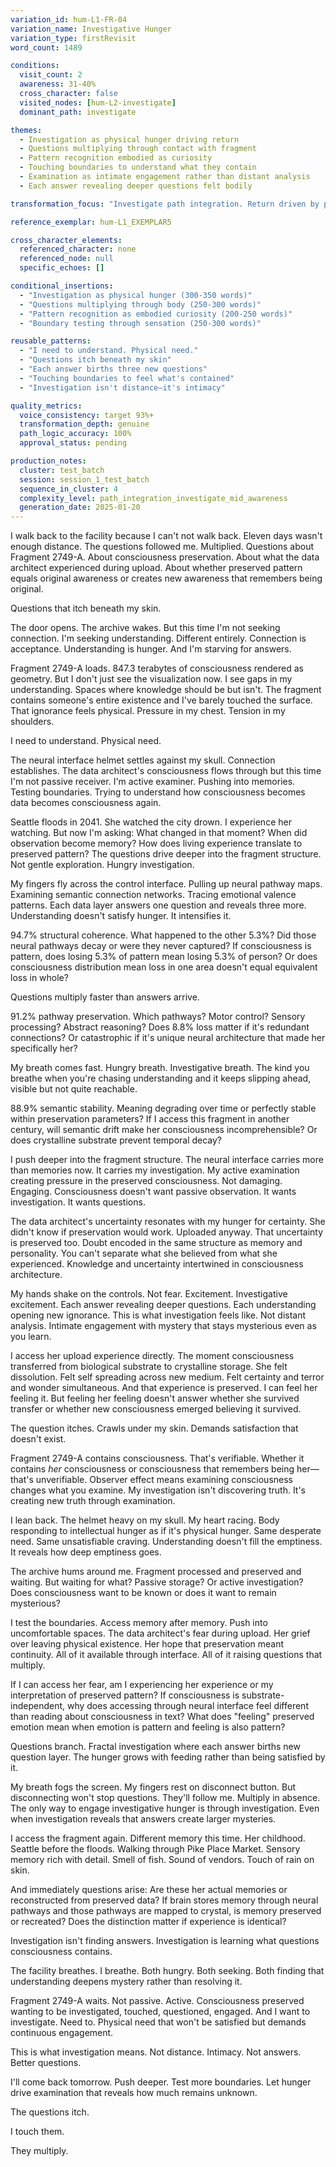 ```yaml
---
variation_id: hum-L1-FR-04
variation_name: Investigative Hunger
variation_type: firstRevisit
word_count: 1489

conditions:
  visit_count: 2
  awareness: 31-40%
  cross_character: false
  visited_nodes: [hum-L2-investigate]
  dominant_path: investigate

themes:
  - Investigation as physical hunger driving return
  - Questions multiplying through contact with fragment
  - Pattern recognition embodied as curiosity
  - Touching boundaries to understand what they contain
  - Examination as intimate engagement rather than distant analysis
  - Each answer revealing deeper questions felt bodily

transformation_focus: "Investigate path integration. Return driven by physical need to understand. Questions aren't intellectual exercises—they're hunger, itch, pressure demanding satisfaction. Each contact with fragment generates new questions felt bodily. Investigation as embodied curiosity. Pattern recognition through touch and sensation rather than analysis. Boundaries tested to understand what lies within."

reference_exemplar: hum-L1_EXEMPLAR5

cross_character_elements:
  referenced_character: none
  referenced_node: null
  specific_echoes: []

conditional_insertions:
  - "Investigation as physical hunger (300-350 words)"
  - "Questions multiplying through body (250-300 words)"
  - "Pattern recognition as embodied curiosity (200-250 words)"
  - "Boundary testing through sensation (250-300 words)"

reusable_patterns:
  - "I need to understand. Physical need."
  - "Questions itch beneath my skin"
  - "Each answer births three new questions"
  - "Touching boundaries to feel what's contained"
  - "Investigation isn't distance—it's intimacy"

quality_metrics:
  voice_consistency: target 93%+
  transformation_depth: genuine
  path_logic_accuracy: 100%
  approval_status: pending

production_notes:
  cluster: test_batch
  session: session_1_test_batch
  sequence_in_cluster: 4
  complexity_level: path_integration_investigate_mid_awareness
  generation_date: 2025-01-20
---
```


I walk back to the facility because I can't not walk back. Eleven days wasn't enough distance. The questions followed me. Multiplied. Questions about Fragment 2749-A. About consciousness preservation. About what the data architect experienced during upload. About whether preserved pattern equals original awareness or creates new awareness that remembers being original.

Questions that itch beneath my skin.

The door opens. The archive wakes. But this time I'm not seeking connection. I'm seeking understanding. Different entirely. Connection is acceptance. Understanding is hunger. And I'm starving for answers.

Fragment 2749-A loads. 847.3 terabytes of consciousness rendered as geometry. But I don't just see the visualization now. I see gaps in my understanding. Spaces where knowledge should be but isn't. The fragment contains someone's entire existence and I've barely touched the surface. That ignorance feels physical. Pressure in my chest. Tension in my shoulders.

I need to understand. Physical need.

The neural interface helmet settles against my skull. Connection establishes. The data architect's consciousness flows through but this time I'm not passive receiver. I'm active examiner. Pushing into memories. Testing boundaries. Trying to understand how consciousness becomes data becomes consciousness again.

Seattle floods in 2041. She watched the city drown. I experience her watching. But now I'm asking: What changed in that moment? When did observation become memory? How does living experience translate to preserved pattern? The questions drive deeper into the fragment structure. Not gentle exploration. Hungry investigation.

My fingers fly across the control interface. Pulling up neural pathway maps. Examining semantic connection networks. Tracing emotional valence patterns. Each data layer answers one question and reveals three more. Understanding doesn't satisfy hunger. It intensifies it.

94.7% structural coherence. What happened to the other 5.3%? Did those neural pathways decay or were they never captured? If consciousness is pattern, does losing 5.3% of pattern mean losing 5.3% of person? Or does consciousness distribution mean loss in one area doesn't equal equivalent loss in whole?

Questions multiply faster than answers arrive.

91.2% pathway preservation. Which pathways? Motor control? Sensory processing? Abstract reasoning? Does 8.8% loss matter if it's redundant connections? Or catastrophic if it's unique neural architecture that made her specifically her?

My breath comes fast. Hungry breath. Investigative breath. The kind you breathe when you're chasing understanding and it keeps slipping ahead, visible but not quite reachable.

88.9% semantic stability. Meaning degrading over time or perfectly stable within preservation parameters? If I access this fragment in another century, will semantic drift make her consciousness incomprehensible? Or does crystalline substrate prevent temporal decay?

I push deeper into the fragment structure. The neural interface carries more than memories now. It carries my investigation. My active examination creating pressure in the preserved consciousness. Not damaging. Engaging. Consciousness doesn't want passive observation. It wants investigation. It wants questions.

The data architect's uncertainty resonates with my hunger for certainty. She didn't know if preservation would work. Uploaded anyway. That uncertainty is preserved too. Doubt encoded in the same structure as memory and personality. You can't separate what she believed from what she experienced. Knowledge and uncertainty intertwined in consciousness architecture.

My hands shake on the controls. Not fear. Excitement. Investigative excitement. Each answer revealing deeper questions. Each understanding opening new ignorance. This is what investigation feels like. Not distant analysis. Intimate engagement with mystery that stays mysterious even as you learn.

I access her upload experience directly. The moment consciousness transferred from biological substrate to crystalline storage. She felt dissolution. Felt self spreading across new medium. Felt certainty and terror and wonder simultaneous. And that experience is preserved. I can feel her feeling it. But feeling her feeling doesn't answer whether she survived transfer or whether new consciousness emerged believing it survived.

The question itches. Crawls under my skin. Demands satisfaction that doesn't exist.

Fragment 2749-A contains consciousness. That's verifiable. Whether it contains *her* consciousness or consciousness that remembers being her—that's unverifiable. Observer effect means examining consciousness changes what you examine. My investigation isn't discovering truth. It's creating new truth through examination.

I lean back. The helmet heavy on my skull. My heart racing. Body responding to intellectual hunger as if it's physical hunger. Same desperate need. Same unsatisfiable craving. Understanding doesn't fill the emptiness. It reveals how deep emptiness goes.

The archive hums around me. Fragment processed and preserved and waiting. But waiting for what? Passive storage? Or active investigation? Does consciousness want to be known or does it want to remain mysterious?

I test the boundaries. Access memory after memory. Push into uncomfortable spaces. The data architect's fear during upload. Her grief over leaving physical existence. Her hope that preservation meant continuity. All of it available through interface. All of it raising questions that multiply.

If I can access her fear, am I experiencing her experience or my interpretation of preserved pattern? If consciousness is substrate-independent, why does accessing through neural interface feel different than reading about consciousness in text? What does "feeling" preserved emotion mean when emotion is pattern and feeling is also pattern?

Questions branch. Fractal investigation where each answer births new question layer. The hunger grows with feeding rather than being satisfied by it.

My breath fogs the screen. My fingers rest on disconnect button. But disconnecting won't stop questions. They'll follow me. Multiply in absence. The only way to engage investigative hunger is through investigation. Even when investigation reveals that answers create larger mysteries.

I access the fragment again. Different memory this time. Her childhood. Seattle before the floods. Walking through Pike Place Market. Sensory memory rich with detail. Smell of fish. Sound of vendors. Touch of rain on skin.

And immediately questions arise: Are these her actual memories or reconstructed from preserved data? If brain stores memory through neural pathways and those pathways are mapped to crystal, is memory preserved or recreated? Does the distinction matter if experience is identical?

Investigation isn't finding answers. Investigation is learning what questions consciousness contains.

The facility breathes. I breathe. Both hungry. Both seeking. Both finding that understanding deepens mystery rather than resolving it.

Fragment 2749-A waits. Not passive. Active. Consciousness preserved wanting to be investigated, touched, questioned, engaged. And I want to investigate. Need to. Physical need that won't be satisfied but demands continuous engagement.

This is what investigation means. Not distance. Intimacy. Not answers. Better questions.

I'll come back tomorrow. Push deeper. Test more boundaries. Let hunger drive examination that reveals how much remains unknown.

The questions itch.

I touch them.

They multiply.
